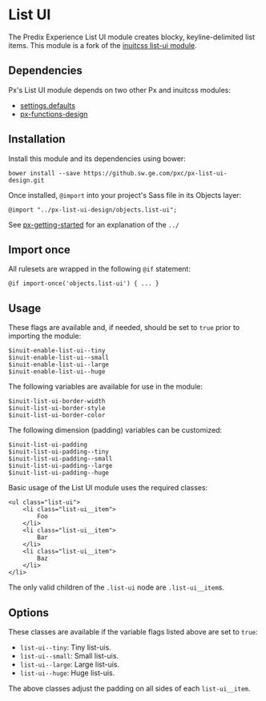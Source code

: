 # List UI

The Predix Experience List UI module creates blocky, keyline-delimited list items. This module is a fork of the [inuitcss list-ui module](https://github.com/inuitcss/objects.list-ui).

## Dependencies

Px's List UI module depends on two other Px and inuitcss modules:

* [settings.defaults](https://github.com/inuitcss/settings.defaults)
* [px-functions-design](https://github.sw.ge.com/pxc/px-functions-design)

## Installation

Install this module and its dependencies using bower:

    bower install --save https://github.sw.ge.com/pxc/px-list-ui-design.git

Once installed, `@import` into your project's Sass file in its Objects layer:

    @import "../px-list-ui-design/objects.list-ui";

See [px-getting-started](https://github.sw.ge.com/pxc/px-getting-started#a-note-about-relative-import-paths) for an explanation of the `../`

## Import once

All rulesets are wrapped in the following `@if` statement:

    @if import-once('objects.list-ui') { ... }

## Usage

These flags are available and, if needed, should be set to `true` prior to importing the module:

    $inuit-enable-list-ui--tiny
    $inuit-enable-list-ui--small
    $inuit-enable-list-ui--large
    $inuit-enable-list-ui--huge

The following variables are available for use in the module:

    $inuit-list-ui-border-width
    $inuit-list-ui-border-style
    $inuit-list-ui-border-color

The following dimension (padding) variables can be customized:

    $inuit-list-ui-padding
    $inuit-list-ui-padding--tiny
    $inuit-list-ui-padding--small
    $inuit-list-ui-padding--large
    $inuit-list-ui-padding--huge

Basic usage of the List UI module uses the required classes:

    <ul class="list-ui">
        <li class="list-ui__item">
            Foo
        </li>
        <li class="list-ui__item">
            Bar
        </li>
        <li class="list-ui__item">
            Baz
        </li>
    </li>

The only valid children of the `.list-ui` node are `.list-ui__item`s.

## Options

These classes are available if the variable flags listed above are set to `true`:

* `list-ui--tiny`: Tiny list-uis.
* `list-ui--small`: Small list-uis.
* `list-ui--large`: Large list-uis.
* `list-ui--huge`: Huge list-uis.

The above classes adjust the padding on all sides of each `list-ui__item`.
